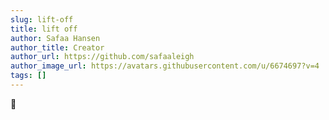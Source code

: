 ```yaml
---
slug: lift-off
title: lift off
author: Safaa Hansen
author_title: Creator
author_url: https://github.com/safaaleigh
author_image_url: https://avatars.githubusercontent.com/u/6674697?v=4
tags: []
---
```


🚀
